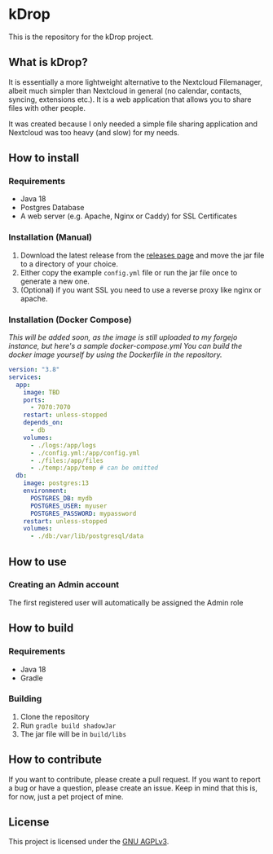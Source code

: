 # kDrop

This is the repository for the kDrop project.

## What is kDrop?

It is essentially a more lightweight alternative to the Nextcloud Filemanager, albeit much simpler than Nextcloud in
general (no calendar, contacts, syncing, extensions etc.). It is
a web application that allows you to share files with other people.

It was created because I only needed a simple file sharing application and Nextcloud was too heavy (and slow) for my
needs.

## How to install

### Requirements

- Java 18
- Postgres Database
- A web server (e.g. Apache, Nginx or Caddy) for SSL Certificates

### Installation (Manual)

1. Download the latest release from the [releases page](https://github.com/PsychotherapistSam/kDrop/releases) and
   move the jar file to a directory of your
   choice.
2. Either copy the example `config.yml` file or run the jar file once to generate a new one.
3. (Optional) if you want SSL you need to use a reverse proxy like nginx or apache.

### Installation (Docker Compose)
_This will be added soon, as the image is still uploaded to my forgejo instance, but here's a sample docker-compose.yml
You can build the docker image yourself by using the Dockerfile in the repository._

```yaml
version: "3.8"
services:
  app:
    image: TBD
    ports:
      - 7070:7070
    restart: unless-stopped
    depends_on:
      - db
    volumes:
      - ./logs:/app/logs
      - ./config.yml:/app/config.yml
      - ./files:/app/files
      - ./temp:/app/temp # can be omitted
  db:
    image: postgres:13
    environment:
      POSTGRES_DB: mydb
      POSTGRES_USER: myuser
      POSTGRES_PASSWORD: mypassword
    restart: unless-stopped
    volumes:
      - ./db:/var/lib/postgresql/data
```


## How to use

### Creating an Admin account

The first registered user will automatically be assigned the Admin role

## How to build

### Requirements

- Java 18
- Gradle

### Building

1. Clone the repository
2. Run `gradle build shadowJar`
3. The jar file will be in `build/libs`

## How to contribute

If you want to contribute, please create a pull request. If you want to report a bug or have a question, please create
an issue. Keep in mind that this is, for now, just a pet project of mine.

## License

This project is licensed under
the [GNU AGPLv3](https://github.com/PsychotherapistSam/kDrop/blob/master/LICENSE).